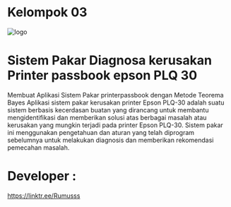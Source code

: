 # Kelompok 03
![logo](https://github.com/rustandy-muslim/SistemPakarKelompok3PrinterPassbook/assets/122608839/de6709f5-afc8-4570-b581-7b1a84186788)


# Sistem Pakar Diagnosa kerusakan Printer passbook epson PLQ 30
Membuat Aplikasi Sistem Pakar printerpassbook dengan Metode Teorema Bayes
Aplikasi sistem pakar kerusakan printer Epson PLQ-30 adalah suatu sistem berbasis kecerdasan buatan yang dirancang untuk membantu mengidentifikasi dan memberikan solusi atas berbagai masalah atau kerusakan yang mungkin terjadi pada printer Epson PLQ-30. Sistem pakar ini menggunakan pengetahuan dan aturan yang telah diprogram sebelumnya untuk melakukan diagnosis dan memberikan rekomendasi pemecahan masalah.

# Developer :
https://linktr.ee/Rumusss

